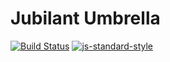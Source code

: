# Jubilant Umbrella
[![Build Status](https://travis-ci.org/MKS-Elixr/jubilant-umbrella.svg?branch=master)](https://travis-ci.org/MKS-Elixr/jubilant-umbrella)
[![js-standard-style](https://img.shields.io/badge/code%20style-standard-brightgreen.svg)](http://standardjs.com/)

